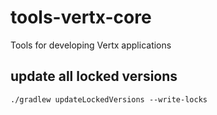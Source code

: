 # tools-vertx-core
Tools for developing Vertx applications

## update all locked versions

```shell
./gradlew updateLockedVersions --write-locks
```
